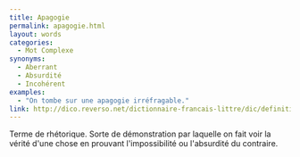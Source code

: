 ```yaml
---
title: Apagogie
permalink: apagogie.html
layout: words
categories:
  - Mot Complexe
synonyms:
  - Aberrant
  - Absurdité
  - Incohérent
examples:
  - "On tombe sur une apagogie irréfragable."
link: http://dico.reverso.net/dictionnaire-francais-littre/dic/definition/apagogie/3042
---
```


Terme de rhétorique. Sorte de démonstration par laquelle on fait voir la vérité d'une chose en prouvant l'impossibilité ou l'absurdité du contraire.

